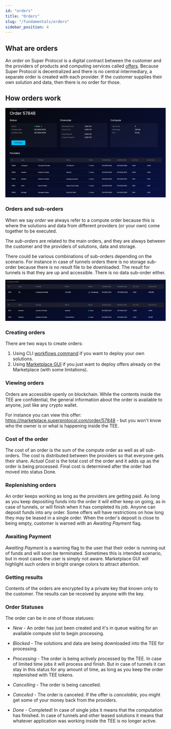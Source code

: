 ```yaml
---
id: "orders"
title: "Orders"
slug: "/fundamentals/orders"
sidebar_position: 4
---
```


## What are orders

An *order* on Super Protocol is a digital contract between the customer and the providers of products and computing services called [offers](/developers/fundamentals/offers). Because Super Protocol is decentralized and there is no central intermediary, a separate order is created with each provider. If the customer supplies their own solution and data, then there is no order for those.

## How orders work

![img_3.png](img_3.png)

### Orders and sub-orders

When we say *order* we always refer to a compute order because this is where the solutions and data from different providers (or your own) come together to be executed.

The *sub-orders* are related to the main orders, and they are always between the customer and the providers of solutions, data and storage. 

There could be various combinations of sub-orders depending on the scenario. For instance in case of tunnels orders there is no storage sub-order because there is no result file to be downloaded. The result for tunnels is that they are up and accessible. There is no data sub-order either. 

![img_1.png](img_1.png)

### Creating orders

There are two ways to create orders:

1. Using CLI [workflows command](/developers/cli_commands/workflows) if you want to deploy your own solutions.
2. Using [Marketplace GUI](/developers/marketplace) if you just want to deploy offers already on the Marketplace (with some limtations). 

### Viewing orders

Orders are accessible openly on blockchain. While the contents inside the TEE are confidential, the general information about the order is available to anyone, just like any crypto wallet.

For instance you can view this offer: https://marketplace.superprotocol.com/order/57848 - but you won't know who the owner is or what is happening inside the TEE.

### Cost of the order

The cost of an order is the sum of the compute order as well as all sub-orders. The cost is distributed between the providers so that everyone gets their share. *Actual Cost* is the total cost of the order and it adds up as the order is being processed. Final cost is determined after the order had moved into status Done.

### Replenishing orders

An order keeps working as long as the providers are getting paid. As long as you keep depositing funds into the order it will either keep on going, as in case of tunnels, or will finish when it has completed its job. Anyone can deposit funds into any order. Some offers will have restrictions on how long they may be leased in a single order. When the order's deposit is close to being empty, customer is warned with an *Awaiting Payment* flag. 

### Awaiting Payment

*Awaiting Payment* is a warning flag to the user that their order is running out of funds and will soon be terminated. Sometimes this is intended scenario, but in most cases the user is simply not aware. Marketplace GUI will highlight such orders in bright orange colors to attract attention. 

### Getting results

Contents of the orders are encrypted by a private key that known only to the customer. The results can be received by anyone with the key. 

### Order Statuses

The order can be in one of those statuses:

* *New* - An order has just been created and it's in queue waiting for an available compute slot to begin processing. 

* *Blocked* - The solutions and data are being downloaded into the TEE for processing.

* *Processing* - The order is being actively processed by the TEE. In case of limited time jobs it will process and finish. But in case of tunnels it can stay in this status for any amount of time, as long as you keep the order replenished with TEE tokens.

* *Cancelling* - The order is being cancelled. 

* *Canceled* - The order is canceled. If the offer is *cancelable*, you might get some of your money back from the providers. 

* *Done* - Completed! In case of single jobs it means that the computation has finished. In case of tunnels and other leased solutions it means that whatever application was working inside the TEE is no longer active.

